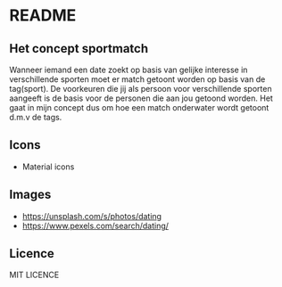 # README
## Het concept sportmatch
Wanneer iemand een date zoekt op basis van gelijke interesse in verschillende sporten moet er match getoont worden op basis van de tag(sport). De voorkeuren die jij als persoon voor verschillende sporten aangeeft is de basis voor de personen die aan jou getoond worden. Het gaat in mijn concept dus om hoe een match onderwater wordt getoont d.m.v de tags.
## Icons
* Material icons
## Images
* https://unsplash.com/s/photos/dating
* https://www.pexels.com/search/dating/
## Licence
MIT LICENCE
